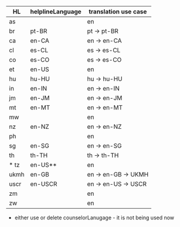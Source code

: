 | HL   | helplineLanguage | translation use case        |
|------|------------------|----------------------------|
| as   |                  | en                         |
| br   | pt-BR            | pt -> pt-BR                |
| ca   | en-CA            | en -> en-CA                |
| cl   | es-CL            | es -> es-CL                |
| co   | es-CO            | es -> es-CO                |
| et   | en-US            | en                         |
| hu   | hu-HU            | hu -> hu-HU                |
| in   | en-IN            | en -> en-IN                |
| jm   | en-JM            | en -> en-JM                |
| mt   | en-MT            | en -> en-MT                |
| mw   |                  | en                         |
| nz   | en-NZ            | en -> en-NZ                |
| ph   |                  | en                         |
| sg   | en-SG            | en -> en-SG                |
| th   | th-TH            | th -> th-TH                |
|* tz  | en-US**          | en                         |
| ukmh | en-GB            | en -> en-GB -> UKMH        |
| uscr | en-USCR          | en -> en-US -> USCR        |
| zm   |                  | en                         |
| zw   |                  | en                         |

* either use or delete counselorLanugage - it is not being used now

